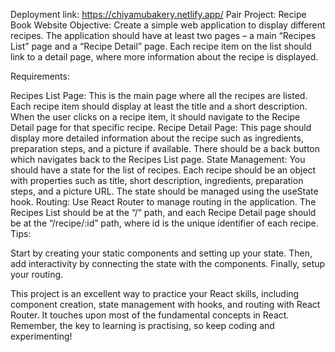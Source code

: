 Deployment link: https://chiyamubakery.netlify.app/
Pair Project: Recipe Book Website
Objective:
Create a simple web application to display different recipes. The application should have at least two pages – a main “Recipes List” page and a “Recipe Detail” page. Each recipe item on the list should link to a detail page, where more information about the recipe is displayed.

Requirements:

Recipes List Page:
This is the main page where all the recipes are listed.
Each recipe item should display at least the title and a short description.
When the user clicks on a recipe item, it should navigate to the Recipe Detail page for that specific recipe.
Recipe Detail Page:
This page should display more detailed information about the recipe such as ingredients, preparation steps, and a picture if available.
There should be a back button which navigates back to the Recipes List page.
State Management:
You should have a state for the list of recipes. Each recipe should be an object with properties such as title, short description, ingredients, preparation steps, and a picture URL.
The state should be managed using the useState hook.
Routing:
Use React Router to manage routing in the application. The Recipes List should be at the “/” path, and each Recipe Detail page should be at the “/recipe/:id” path, where id is the unique identifier of each recipe.
Tips:

Start by creating your static components and setting up your state. Then, add interactivity by connecting the state with the components. Finally, setup your routing.

This project is an excellent way to practice your React skills, including component creation, state management with hooks, and routing with React Router. It touches upon most of the fundamental concepts in React. Remember, the key to learning is practising, so keep coding and experimenting!
